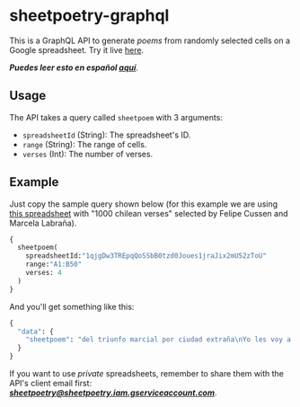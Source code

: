 # sheetpoetry-graphql

This is a GraphQL API to generate _poems_ from randomly selected cells on a Google spreadsheet. Try it live [here](https://sheetpoetry.now.sh).

***Puedes leer esto en español [aquí](https://github.com/cyberpunga/sheetpoetry-graphql/blob/master/LEAME.md)***.

## Usage

The API takes a query called `sheetpoem` with 3 arguments:

- `spreadsheetId` (String): The spreadsheet's ID.
- `range` (String): The range of cells.
- `verses` (Int): The number of verses.

## Example

Just copy the sample query shown below (for this example we are using [this spreadsheet](https://docs.google.com/spreadsheets/d/1qjgDw3TREpqQoSSbB0tzd0Joues1jraJix2mU52zToU) with "1000 chilean verses" selected by Felipe Cussen and Marcela Labraña).

```graphql
{
  sheetpoem(
    spreadsheetId:"1qjgDw3TREpqQoSSbB0tzd0Joues1jraJix2mU52zToU"
    range:"A1:B50"
    verses: 4
  )
}
```

And you'll get something like this:

```graphql
{
  "data": {
    "sheetpoem": "del triunfo marcial por ciudad extraña\nYo les voy a contar lo que nadie ha visto no acepto a ningún inepto\nChile limita al centro de la injusticia A recorrer me dediqué este día\nSe chileniza y se idiotiza tictaquea en la oficina del jefe-estación"
  }
}
```

If you want to use *private* spreadsheets, remember to share them with the API's client email first: ***sheetpoetry@sheetpoetry.iam.gserviceaccount.com***.
